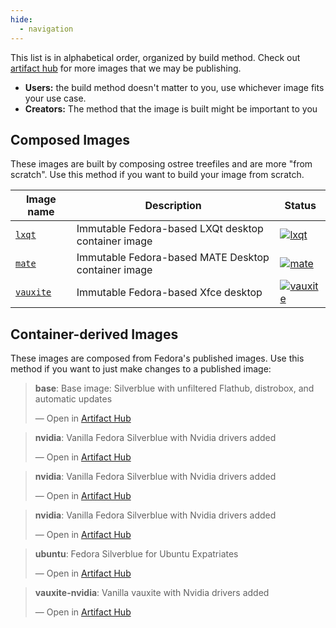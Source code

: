 ```yaml
---
hide:
  - navigation
---
```


This list is in alphabetical order, organized by build method.
Check out [artifact hub](https://artifacthub.io/packages/search?org=ublue-os&sort=relevance&page=1) for more images that we may be publishing.

- **Users:** the build method doesn't matter to you, use whichever image fits your use case.
- **Creators:** The method that the image is built might be important to you

## Composed Images

These images are built by composing ostree treefiles and are more "from scratch".
Use this method if you want to build your image from scratch. 

| Image name | Description | Status | 
| ---------- | ----------- | ------ | 
| [`lxqt`](https://github.com/ublue-os/lxqt) | Immutable Fedora-based LXQt desktop container image  | [![lxqt](https://github.com/ublue-os/lxqt/actions/workflows/build.yml/badge.svg)](https://github.com/ublue-os/lxqt/actions/workflows/build.yml) |
| [`mate`](https://github.com/ublue-os/mate) | Immutable Fedora-based MATE Desktop container image | [![mate](https://github.com/ublue-os/mate/actions/workflows/build.yml/badge.svg)](https://github.com/ublue-os/mate/actions/workflows/build.yml) |
| [`vauxite`](https://github.com/ublue-os/vauxite) | Immutable Fedora-based Xfce desktop | [![vauxite](https://github.com/ublue-os/vauxite/actions/workflows/build.yml/badge.svg)](https://github.com/ublue-os/vauxite/actions/workflows/build.yml) |

## Container-derived Images

These images are composed from Fedora's published images.
Use this method if you want to just make changes to a published image:

<div class="artifacthub-widget" data-url="https://artifacthub.io/packages/container/ublue/base" data-theme="light" data-header="false" data-stars="true" data-responsive="true"><blockquote><p lang="en" dir="ltr"><b>base</b>: Base image: Silverblue with unfiltered Flathub, distrobox, and automatic updates</p>&mdash; Open in <a href="https://artifacthub.io/packages/container/ublue/base">Artifact Hub</a></blockquote></div><script async src="https://artifacthub.io/artifacthub-widget.js"></script>

<div class="artifacthub-widget" data-url="https://artifacthub.io/packages/container/base-nvidia/base-nvidia" data-theme="light" data-header="false" data-stars="true" data-responsive="true"><blockquote><p lang="en" dir="ltr"><b>nvidia</b>: Vanilla Fedora Silverblue with Nvidia drivers added</p>&mdash; Open in <a href="https://artifacthub.io/packages/container/base-nvidia/base-nvidia">Artifact Hub</a></blockquote></div><script async src="https://artifacthub.io/artifacthub-widget.js"></script>

<div class="artifacthub-widget" data-url="https://artifacthub.io/packages/container/nvidia/kinoite-nvidia" data-theme="light" data-header="false" data-stars="true" data-responsive="true"><blockquote><p lang="en" dir="ltr"><b>nvidia</b>: Vanilla Fedora Silverblue with Nvidia drivers added</p>&mdash; Open in <a href="https://artifacthub.io/packages/container/nvidia/kinoite-nvidia">Artifact Hub</a></blockquote></div><script async src="https://artifacthub.io/artifacthub-widget.js"></script>

<div class="artifacthub-widget" data-url="https://artifacthub.io/packages/container/silverblue-nvidia/silverblue-nvidia" data-theme="light" data-header="false" data-stars="true" data-responsive="true"><blockquote><p lang="en" dir="ltr"><b>nvidia</b>: Vanilla Fedora Silverblue with Nvidia drivers added</p>&mdash; Open in <a href="https://artifacthub.io/packages/container/silverblue-nvidia/silverblue-nvidia">Artifact Hub</a></blockquote></div><script async src="https://artifacthub.io/artifacthub-widget.js"></script>

<div class="artifacthub-widget" data-url="https://artifacthub.io/packages/container/ubuntu/ubuntu" data-theme="light" data-header="false" data-stars="true" data-responsive="true"><blockquote><p lang="en" dir="ltr"><b>ubuntu</b>: Fedora Silverblue for Ubuntu Expatriates</p>&mdash; Open in <a href="https://artifacthub.io/packages/container/ubuntu/ubuntu">Artifact Hub</a></blockquote></div><script async src="https://artifacthub.io/artifacthub-widget.js"></script>

<div class="artifacthub-widget" data-url="https://artifacthub.io/packages/container/vauxite-nvidia/vauxite-nvidia" data-theme="light" data-header="false" data-stars="true" data-responsive="true"><blockquote><p lang="en" dir="ltr"><b>vauxite-nvidia</b>: Vanilla vauxite with Nvidia drivers added</p>&mdash; Open in <a href="https://artifacthub.io/packages/container/vauxite-nvidia/vauxite-nvidia">Artifact Hub</a></blockquote></div><script async src="https://artifacthub.io/artifacthub-widget.js"></script>
